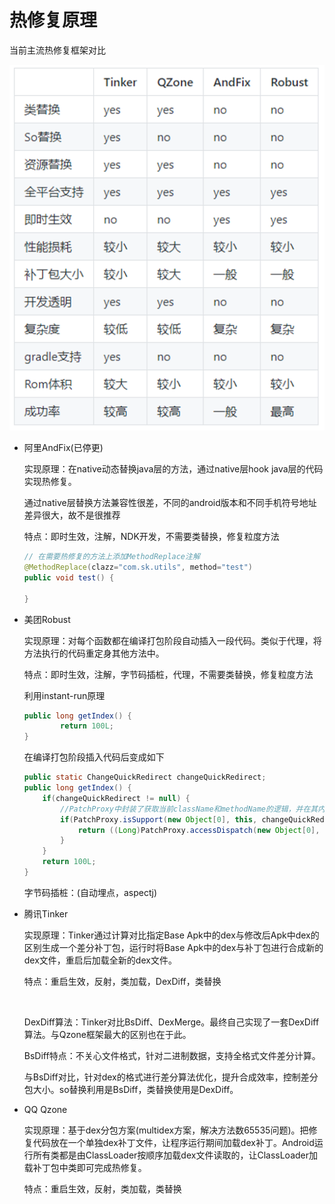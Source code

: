 # 热修复原理

当前主流热修复框架对比

![image](..\images\热修复方案对比.png)

* 阿里AndFix(已停更)

  实现原理：在native动态替换java层的方法，通过native层hook java层的代码实现热修复。

  通过native层替换方法兼容性很差，不同的android版本和不同手机符号地址差异很大，故不是很推荐

  特点：即时生效，注解，NDK开发，不需要类替换，修复粒度方法

  ````java
  // 在需要热修复的方法上添加MethodReplace注解
  @MethodReplace(clazz="com.sk.utils", method="test")
  public void test() {
      
  }
  ````

  

* 美团Robust

  实现原理：对每个函数都在编译打包阶段自动插入一段代码。类似于代理，将方法执行的代码重定身其他方法中。

  特点：即时生效，注解，字节码插桩，代理，不需要类替换，修复粒度方法

  利用instant-run原理

  ````java
  public long getIndex() {
          return 100L;
  }
  ````

  在编译打包阶段插入代码后变成如下

  ````java
  public static ChangeQuickRedirect changeQuickRedirect;
  public long getIndex() {
      if(changeQuickRedirect != null) {
          //PatchProxy中封装了获取当前className和methodName的逻辑，并在其内部最终调用了changeQuickRedirect的对应函数
          if(PatchProxy.isSupport(new Object[0], this, changeQuickRedirect, false)) {
              return ((Long)PatchProxy.accessDispatch(new Object[0], this, changeQuickRedirect, false)).longValue();
          }
      }
      return 100L;
  }
  ````

  字节码插桩：(自动埋点，aspectj)

  

* 腾讯Tinker

  实现原理：Tinker通过计算对比指定Base Apk中的dex与修改后Apk中dex的区别生成一个差分补丁包，运行时将Base Apk中的dex与补丁包进行合成新的dex文件，重启后加载全新的dex文件。

  特点：重启生效，反射，类加载，DexDiff，类替换

  ​	

  DexDiff算法：Tinker对比BsDiff、DexMerge。最终自己实现了一套DexDiff算法。与Qzone框架最大的区别也在于此。

  BsDiff特点：不关心文件格式，针对二进制数据，支持全格式文件差分计算。

  与BsDiff对比，针对dex的格式进行差分算法优化，提升合成效率，控制差分包大小。so替换利用是BsDiff，类替换使用是DexDiff。

  

* QQ Qzone

  实现原理：基于dex分包方案(multidex方案，解决方法数65535问题)。把修复代码放在一个单独dex补丁文件，让程序运行期间加载dex补丁。Android运行所有类都是由ClassLoader按顺序加载dex文件读取的，让ClassLoader加载补丁包中类即可完成热修复。

  特点：重启生效，反射，类加载，类替换

  

